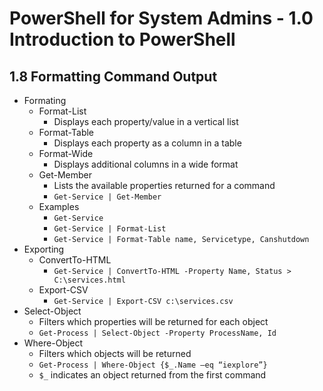 PowerShell for System Admins - 1.0 Introduction to PowerShell
============================================================

1.8 Formatting Command Output
------------------------------------------------------------

* Formating
	+ Format-List
		- Displays each property/value in a vertical list
	+ Format-Table
		- Displays each property as a column in a table
	+ Format-Wide
		- Displays additional columns in a wide format
	+ Get-Member
		- Lists the available properties returned for a
		  command
		- `Get-Service | Get-Member`
	+ Examples
		- `Get-Service`
		- `Get-Service | Format-List`
		- `Get-Service | Format-Table name, Servicetype, Canshutdown`
* Exporting
	+ ConvertTo-HTML
		- `Get-Service | ConvertTo-HTML -Property Name, Status > C:\services.html`
	+ Export-CSV
		- `Get-Service | Export-CSV c:\services.csv`
* Select-Object
	+ Filters which properties will be returned for each 
	  object
	+ `Get-Process | Select-Object -Property ProcessName, Id`
* Where-Object
	+ Filters which objects will be returned
	+ `Get-Process | Where-Object {$_.Name –eq “iexplore”}`
	+ `$_` indicates an object returned from the first 
	  command

